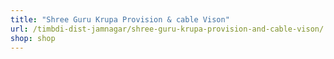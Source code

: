 ```yaml
---
title: "Shree Guru Krupa Provision & cable Vison"
url: /timbdi-dist-jamnagar/shree-guru-krupa-provision-and-cable-vison/
shop: shop
---
```

